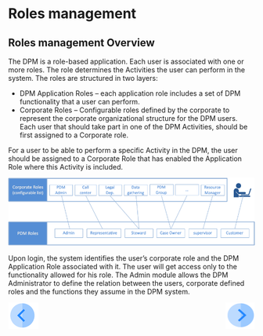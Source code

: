 # Roles management

## Roles management Overview

The DPM is a role-based application. Each user is associated with one or more roles. The role determines the Activities the user can perform in the system.
The roles are structured in two layers: 

- DPM Application Roles – each application role includes a set of DPM functionality that a user can perform.
- Corporate Roles – Configurable roles defined by the corporate to represent the corporate organizational structure for the DPM users. Each user that should take part in one of the DPM Activities, should be first assigned to a Corporate role. 

For a user to be able to perform a specific Activity in the DPM, the user should be assigned to a Corporate Role that has enabled the Application Role where this Activity is included. 

 ![image](/articles/DPM/images/Figure_22_User_Roles.png)

Upon login, the system identifies the user’s corporate role and the DPM Application Role associated with it. The user will get access only to the functionality allowed for his role.
The Admin module allows the DPM Administrator to define the relation between the users, corporate defined roles and the functions they assume in the DPM system. 



[![Previous](/articles/DPM/images/Previous.png)](/articles/DPM/02_Admin_Module/09_Activities.md)[<img align="right" width="60" height="54" src="/articles/DPM/images/Next.png">](/articles/DPM/02_Admin_Module/11_DPM_Roles.md)
